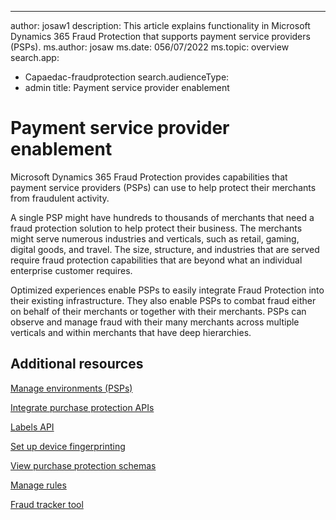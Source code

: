 ---
author: josaw1
description: This article explains functionality in Microsoft Dynamics 365 Fraud Protection that supports payment service providers (PSPs).
ms.author: josaw
ms.date: 056/07/2022
ms.topic: overview
search.app: 
  - Capaedac-fraudprotection
search.audienceType:
  - admin
title: Payment service provider enablement

# Payment service provider enablement


Microsoft Dynamics 365 Fraud Protection provides capabilities that payment service providers (PSPs) can use to help protect their merchants from fraudulent activity.

A single PSP might have hundreds to thousands of merchants that need a fraud protection solution to help protect their business. The merchants might serve numerous industries and verticals, such as retail, gaming, digital goods, and travel. The size, structure, and industries that are served require fraud protection capabilities that are beyond what an individual enterprise customer requires.

Optimized experiences enable PSPs to easily integrate Fraud Protection into their existing infrastructure. They also enable PSPs to combat fraud either on behalf of their merchants or together with their merchants. PSPs can observe and manage fraud with their many merchants across multiple verticals and within merchants that have deep hierarchies.

## Additional resources

[Manage environments (PSPs)](manage-psp-environments.md)

[Integrate purchase protection APIs](integrate-real-time-api.md)

[Labels API](labels-api.md)

[Set up device fingerprinting](device-fingerprinting.md)

[View purchase protection schemas](view-purchase-protection-schemas.md)

[Manage rules](rules.md)

[Fraud tracker tool](fraud-tracker.md)
